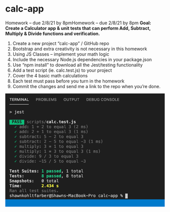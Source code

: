# calc-app

Homework – due 2/8/21 by 8pmHomework – due 2/8/21 by 8pm
**Goal: Create a Calculator app & unit tests that can perform Add, Subtract, Multiply & Divide functions and verification.**
 
1. Create a new project “calc-app” / GitHub repo
1. Bootstrap and extra creativity is not necessary in this homework
1. Using JS Classes – implement your math logic
1. Include the necessary Node.js dependencies in your package.json
  1. Use “npm install” to download all the Jest/testing functionality
1. Add a test script (ie. calc.test.js) to your project
  1. Cover the 4 basic math calculations
1. Each test must pass before you turn in the homework
1. Commit the changes and send me a link to the repo when you’re done.

![Jest Test Results](/test.png)
